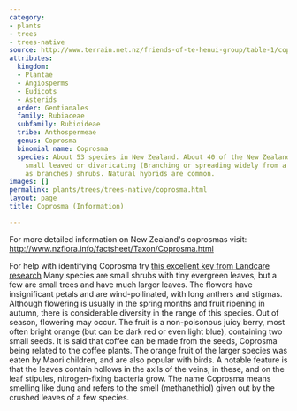 ```yaml
---
category:
- plants
- trees
- trees-native
source: http://www.terrain.net.nz/friends-of-te-henui-group/table-1/coprosma.html
attributes:
  kingdom:
  - Plantae
  - Angiosperms
  - Eudicots
  - Asterids
  order: Gentianales
  family: Rubiaceae
  subfamily: Rubioideae
  tribe: Anthospermeae
  genus: Coprosma
  binomial name: Coprosma
  species: About 53 species in New Zealand. About 40 of the New Zealand species are
    small leaved or divaricating (Branching or spreading widely from a point, or axis,
    as branches) shrubs. Natural hybrids are common.
images: []
permalink: plants/trees/trees-native/coprosma.html
layout: page
title: Coprosma (Information)

---
```

For more detailed information on New Zealand's coprosmas visit: <a href="http://www.nzflora.info/factsheet/Taxon/Coprosma.html" target="_blank">http://www.nzflora.info/factsheet/Taxon/Coprosma.html</a>

For help with identifying Coprosma try <a href="http://www.landcareresearch.co.nz/resources/identification/plants/coprosma-key" target="_blank">this excellent key from Landcare research</a>
Many species are small shrubs with tiny evergreen leaves, but a few are small trees and have much larger leaves. The flowers have insignificant petals and are wind-pollinated, with long anthers and stigmas. Although flowering is usually in the spring months and fruit ripening in autumn, there is considerable diversity in the range of this species. Out of season, flowering may occur. 
The fruit is a non-poisonous juicy berry, most often bright orange (but can be dark red or even light blue), containing two small seeds. It is said that coffee can be made from the seeds, Coprosma being related to the coffee plants. 
The orange fruit of the larger species was eaten by Maori children, and are also popular with birds.
A notable feature is that the leaves contain hollows in the axils of the veins; in these, and on the leaf stipules, nitrogen-fixing bacteria grow.
The name Coprosma means smelling like dung and refers to the smell (methanethiol) given out by the crushed leaves of a few species.
